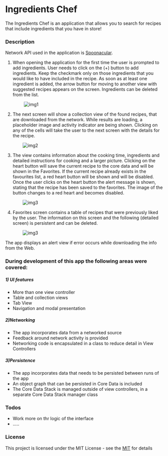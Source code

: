 # Ingredients Chef

The Ingredients Chef is an application that allows you to search for recipes that include ingredients that you have in store!

### Description

Network API used in the application is [Spoonacular](https://spoonacular.com/).

1) When opening the application for the first time the user is prompted to add ingredients.
    User needs to click on the (+) button to add ingredients. Keep the checkmark only on those ingredients that you would like to have included in the recipe.
As soon as at least one ingredient is added, the arrow button for moving to another view with suggested recipes appears on the screen.
Ingredients can be deleted from the list.


&nbsp;&nbsp;&nbsp;&nbsp;&nbsp;&nbsp;&nbsp;&nbsp;&nbsp;&nbsp;&nbsp;&nbsp;&nbsp;&nbsp;   ![img1](https://media.giphy.com/media/QeRmu3Gb7Im1mvY4dm/giphy.gif)

2)  The next screen will show a collection view of the found recipes, that are downloaded from the network.
 While results are loading, a placeholder image and activity indicator are being shown.
  Clicking on any of the cells will take the user to the next screen with the details for the recipe.

&nbsp;&nbsp;&nbsp;&nbsp;&nbsp;&nbsp;&nbsp;&nbsp;&nbsp;&nbsp;&nbsp;&nbsp;&nbsp;&nbsp;![img2](https://i.imgur.com/X1TSAII.png)

3) The view contains information about the cooking time, ingredients and detailed instructions for cooking and a larger picture. 
Clicking on the heart button will save the current recipe to the core data and will be shown in the Favorites. If the current recipe already exists in the favourites list, a red heart button will be shown and will be disabled.
Once the user clicks on the heart button the alert message is shown, stating that the recipe has been saved to the favorites. The image of the button changes to a red heart and becomes disabled.

&nbsp;&nbsp;&nbsp;&nbsp;&nbsp;&nbsp;&nbsp;&nbsp;&nbsp;&nbsp;&nbsp;&nbsp;&nbsp;&nbsp;![img3](https://i.imgur.com/nVcHcvQ.gif)

4) Favorites screen contains a table of recipes that were previously liked by the user. The information on this screen and the following (detailed screen) is persistent and can be deleted.

&nbsp;&nbsp;&nbsp;&nbsp;&nbsp;&nbsp;&nbsp;&nbsp;&nbsp;&nbsp;&nbsp;&nbsp;&nbsp;&nbsp;![img3](https://i.imgur.com/a4obSKb.png)

The app displays an alert view if error occurs while downloading the info from the Web.

### During development of this app the following areas were covered:
##### 1) UI features

* More than one view controller
* Table and collection views
* Tab View
* Navigation and modal presentation

##### 2)Networking
* The app incorporates data from a networked source
* Feedback around network activity is provided
* Networking code is encapsulated in a class to reduce detail in View Controllers

##### 3)Persistence

* The app incorporates data that needs to be persisted between runs of the app
* An object graph that can be persisted in Core Data is included
* The Core Data Stack is managed outside of view controllers, in a separate Core Data Stack manager class

### Todos

 - Work more on thr logic of the interface
 - .....

### License
This project is licensed under the MIT License - see the [MIT](https://choosealicense.com/licenses/mit/) for details

